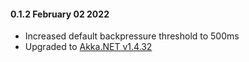 #### 0.1.2 February 02 2022 ####

* Increased default backpressure threshold to 500ms
* Upgraded to [Akka.NET v1.4.32](https://github.com/akkadotnet/akka.net/releases/tag/1.4.32)

